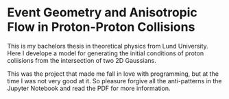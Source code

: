 # Event Geometry and Anisotropic Flow in Proton-Proton Collisions
This is my bachelors thesis in theoretical physics from Lund University.
Here I develope a model for generating the initial conditions of proton 
coliisions from the intersection of two 2D Gaussians.

This was the project that made me fall in love with programming,
but at the time I was not very good at it. So pleasure forgive all the
anti-patterns in the Jupyter Notebook and read the PDF for more information.
